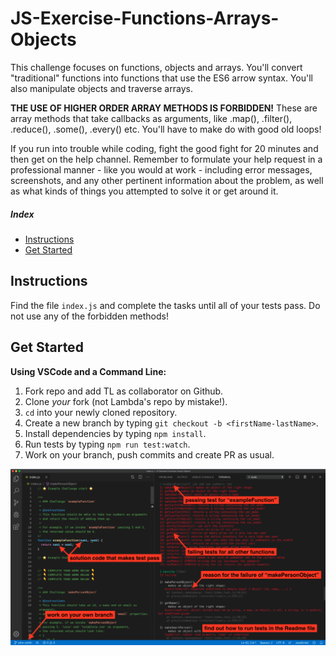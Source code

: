# JS-Exercise-Functions-Arrays-Objects

This challenge focuses on functions, objects and arrays. You'll convert "traditional" functions into functions that use the ES6 arrow syntax. You'll also manipulate objects and traverse arrays.

__THE USE OF HIGHER ORDER ARRAY METHODS IS FORBIDDEN!__ These are array methods that take callbacks as arguments, like .map(), .filter(), .reduce(), .some(), .every() etc. You'll have to make do with good old loops!

If you run into trouble while coding, fight the good fight for 20 minutes and then get on the help channel. Remember to formulate your help request in a professional manner - like you would at work - including error messages, screenshots, and any other pertinent information about the problem, as well as what kinds of things you attempted to solve it or get around it.

##### Index

* [Instructions](#instructions)
* [Get Started](#get-started)

## Instructions

Find the file `index.js` and complete the tasks until all of your tests pass. Do not use any of the forbidden methods!

## Get Started

<summary><strong>Using VSCode and a Command Line:</strong></summary>

1. Fork repo and add TL as collaborator on Github.
1. Clone _your_ fork (not Lambda's repo by mistake!).
1. `cd` into your newly cloned repository.
1. Create a new branch by typing `git checkout -b <firstName-lastName>`.
1. Install dependencies by typing `npm install`.
1. Run tests by typing `npm run test:watch`.
1. Work on your branch, push commits and create PR as usual.

<img alt='instructions screenshot' src='./instructions.png'>

